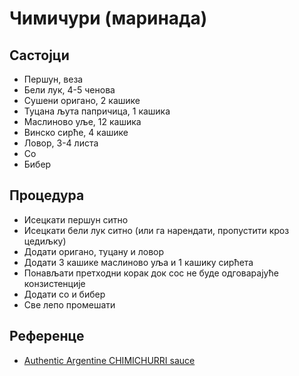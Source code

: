 # Чимичури (маринада)

## Састојци

* Першун, веза
* Бели лук, 4-5 ченова
* Сушени оригано, 2 кашике
* Туцана љута папричица, 1 кашика
* Маслиново уље, 12 кашика
* Винско сирће, 4 кашике
* Ловор, 3-4 листа
* Со
* Бибер

## Процедура

* Исецкати першун ситно
* Исецкати бели лук ситно (или га нарендати, пропустити кроз цедиљку)
* Додати оригано, туцану и ловор
* Додати 3 кашике маслиново уља и 1 кашику сирћета
* Понављати претходни корак док сос не буде одговарајуће конзистенције
* Додати со и бибер
* Све лепо промешати

## Референце

* [Authentic Argentine CHIMICHURRI sauce](https://youtu.be/1tPl6b6E0eE)
